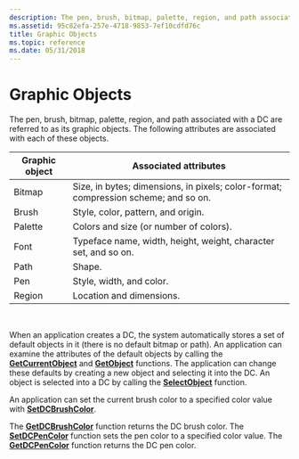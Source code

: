 ```yaml
---
description: The pen, brush, bitmap, palette, region, and path associated with a DC are referred to as its graphic objects. The following attributes are associated with each of these objects.
ms.assetid: 95c82efa-257e-4718-9853-7ef10cdfd76c
title: Graphic Objects
ms.topic: reference
ms.date: 05/31/2018
---
```


# Graphic Objects

The pen, brush, bitmap, palette, region, and path associated with a DC are referred to as its graphic objects. The following attributes are associated with each of these objects.



| Graphic object | Associated attributes                                                               |
|----------------|-------------------------------------------------------------------------------------|
| Bitmap         | Size, in bytes; dimensions, in pixels; color-format; compression scheme; and so on. |
| Brush          | Style, color, pattern, and origin.                                                  |
| Palette        | Colors and size (or number of colors).                                              |
| Font           | Typeface name, width, height, weight, character set, and so on.                     |
| Path           | Shape.                                                                              |
| Pen            | Style, width, and color.                                                            |
| Region         | Location and dimensions.                                                            |



 

When an application creates a DC, the system automatically stores a set of default objects in it (there is no default bitmap or path). An application can examine the attributes of the default objects by calling the [**GetCurrentObject**](/windows/desktop/api/Wingdi/nf-wingdi-getcurrentobject) and [**GetObject**](/windows/desktop/api/Wingdi/nf-wingdi-getobject) functions. The application can change these defaults by creating a new object and selecting it into the DC. An object is selected into a DC by calling the [**SelectObject**](/windows/desktop/api/Wingdi/nf-wingdi-selectobject) function.

An application can set the current brush color to a specified color value with [**SetDCBrushColor**](/windows/desktop/api/Wingdi/nf-wingdi-setdcbrushcolor).

The [**GetDCBrushColor**](/windows/desktop/api/WinGdi/nf-wingdi-getdcbrushcolor) function returns the DC brush color. The [**SetDCPenColor**](/windows/desktop/api/Wingdi/nf-wingdi-setdcpencolor) function sets the pen color to a specified color value. The [**GetDCPenColor**](/windows/desktop/api/WinGdi/nf-wingdi-getdcpencolor) function returns the DC pen color.

 

 



